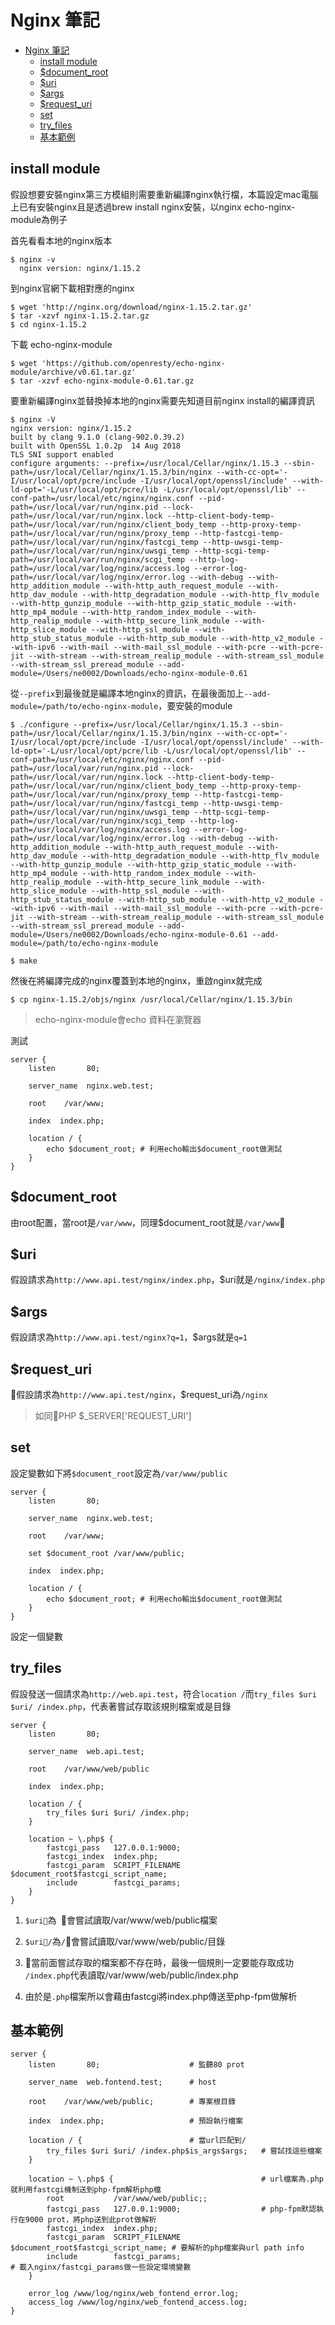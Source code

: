 # Nginx 筆記
- [Nginx 筆記](#nginx-%E7%AD%86%E8%A8%98)
    - [install module](#install-module)
    - [$document_root](#documentroot)
    - [$uri](#uri)
    - [$args](#args)
    - [$request_uri](#requesturi)
    - [set](#set)
    - [try_files](#tryfiles)
    - [基本範例](#%E5%9F%BA%E6%9C%AC%E7%AF%84%E4%BE%8B)

## install module
假設想要安裝nginx第三方模組則需要重新編譯nginx執行檔，本篇設定mac電腦上已有安裝nginx且是透過brew install nginx安裝，以nginx echo-nginx-module為例子

首先看看本地的nginx版本

    $ nginx -v
      nginx version: nginx/1.15.2

到nginx官網下載相對應的nginx

    $ wget 'http://nginx.org/download/nginx-1.15.2.tar.gz'
    $ tar -xzvf nginx-1.15.2.tar.gz
    $ cd nginx-1.15.2

下載 echo-nginx-module

    $ wget 'https://github.com/openresty/echo-nginx-module/archive/v0.61.tar.gz'
    $ tar -xzvf echo-nginx-module-0.61.tar.gz

要重新編譯nginx並替換掉本地的nginx需要先知道目前nginx install的編譯資訊

    $ nginx -V
    nginx version: nginx/1.15.2
    built by clang 9.1.0 (clang-902.0.39.2)
    built with OpenSSL 1.0.2p  14 Aug 2018
    TLS SNI support enabled
    configure arguments: --prefix=/usr/local/Cellar/nginx/1.15.3 --sbin-path=/usr/local/Cellar/nginx/1.15.3/bin/nginx --with-cc-opt='-I/usr/local/opt/pcre/include -I/usr/local/opt/openssl/include' --with-ld-opt='-L/usr/local/opt/pcre/lib -L/usr/local/opt/openssl/lib' --conf-path=/usr/local/etc/nginx/nginx.conf --pid-path=/usr/local/var/run/nginx.pid --lock-path=/usr/local/var/run/nginx.lock --http-client-body-temp-path=/usr/local/var/run/nginx/client_body_temp --http-proxy-temp-path=/usr/local/var/run/nginx/proxy_temp --http-fastcgi-temp-path=/usr/local/var/run/nginx/fastcgi_temp --http-uwsgi-temp-path=/usr/local/var/run/nginx/uwsgi_temp --http-scgi-temp-path=/usr/local/var/run/nginx/scgi_temp --http-log-path=/usr/local/var/log/nginx/access.log --error-log-path=/usr/local/var/log/nginx/error.log --with-debug --with-http_addition_module --with-http_auth_request_module --with-http_dav_module --with-http_degradation_module --with-http_flv_module --with-http_gunzip_module --with-http_gzip_static_module --with-http_mp4_module --with-http_random_index_module --with-http_realip_module --with-http_secure_link_module --with-http_slice_module --with-http_ssl_module --with-http_stub_status_module --with-http_sub_module --with-http_v2_module --with-ipv6 --with-mail --with-mail_ssl_module --with-pcre --with-pcre-jit --with-stream --with-stream_realip_module --with-stream_ssl_module --with-stream_ssl_preread_module --add-module=/Users/ne0002/Downloads/echo-nginx-module-0.61

從`--prefix`到最後就是編譯本地nginx的資訊，在最後面加上`--add-module=/path/to/echo-nginx-module`，要安裝的module

    $ ./configure --prefix=/usr/local/Cellar/nginx/1.15.3 --sbin-path=/usr/local/Cellar/nginx/1.15.3/bin/nginx --with-cc-opt='-I/usr/local/opt/pcre/include -I/usr/local/opt/openssl/include' --with-ld-opt='-L/usr/local/opt/pcre/lib -L/usr/local/opt/openssl/lib' --conf-path=/usr/local/etc/nginx/nginx.conf --pid-path=/usr/local/var/run/nginx.pid --lock-path=/usr/local/var/run/nginx.lock --http-client-body-temp-path=/usr/local/var/run/nginx/client_body_temp --http-proxy-temp-path=/usr/local/var/run/nginx/proxy_temp --http-fastcgi-temp-path=/usr/local/var/run/nginx/fastcgi_temp --http-uwsgi-temp-path=/usr/local/var/run/nginx/uwsgi_temp --http-scgi-temp-path=/usr/local/var/run/nginx/scgi_temp --http-log-path=/usr/local/var/log/nginx/access.log --error-log-path=/usr/local/var/log/nginx/error.log --with-debug --with-http_addition_module --with-http_auth_request_module --with-http_dav_module --with-http_degradation_module --with-http_flv_module --with-http_gunzip_module --with-http_gzip_static_module --with-http_mp4_module --with-http_random_index_module --with-http_realip_module --with-http_secure_link_module --with-http_slice_module --with-http_ssl_module --with-http_stub_status_module --with-http_sub_module --with-http_v2_module --with-ipv6 --with-mail --with-mail_ssl_module --with-pcre --with-pcre-jit --with-stream --with-stream_realip_module --with-stream_ssl_module --with-stream_ssl_preread_module --add-module=/Users/ne0002/Downloads/echo-nginx-module-0.61 --add-module=/path/to/echo-nginx-module

    $ make

然後在將編譯完成的nginx覆蓋到本地的nginx，重啟nginx就完成

    $ cp nginx-1.15.2/objs/nginx /usr/local/Cellar/nginx/1.15.3/bin

> echo-nginx-module會echo 資料在瀏覽器

測試

    server {
        listen       80;
        
        server_name  nginx.web.test;

        root    /var/www;

        index  index.php;

        location / {
            echo $document_root; # 利用echo輸出$document_root做測試
        }
    }

## $document_root

由root配置，當root是`/var/www`，同理$document_root就是`/var/www`

## $uri

假設請求為`http://www.api.test/nginx/index.php`，$uri就是`/nginx/index.php`

## $args
假設請求為`http://www.api.test/nginx?q=1`，$args就是`q=1`

## $request_uri

假設請求為`http://www.api.test/nginx`，$request_uri為`/nginx`

> 如同PHP $_SERVER['REQUEST_URI']

## set

設定變數如下將`$document_root`設定為`/var/www/public`

    server {
        listen       80;
        
        server_name  nginx.web.test;

        root    /var/www;

        set $document_root /var/www/public;

        index  index.php;

        location / {
            echo $document_root; # 利用echo輸出$document_root做測試
        }
    }

設定一個變數

## try_files

假設發送一個請求為`http://web.api.test`，符合`location /`而`try_files $uri $uri/ /index.php`，代表著嘗試存取該規則檔案或是目錄
    
    server {    
        listen       80;

        server_name  web.api.test;

        root    /var/www/web/public

        index  index.php;

        location / {
            try_files $uri $uri/ /index.php;
        }

        location ~ \.php$ {
            fastcgi_pass   127.0.0.1:9000;
            fastcgi_index  index.php;
            fastcgi_param  SCRIPT_FILENAME  $document_root$fastcgi_script_name;
            include        fastcgi_params;
        }
    }

1. `$uri`為` `會嘗試讀取/var/www/web/public檔案

2. `$uri/`為`/`會嘗試讀取/var/www/web/public/目錄

3. 當前面嘗試存取的檔案都不存在時，最後一個規則一定要能存取成功
`/index.php`代表讀取/var/www/web/public/index.php

4. 由於是`.php`檔案所以會藉由fastcgi將index.php傳送至php-fpm做解析

## 基本範例

    server {
        listen       80;                    # 監聽80 prot                                            
        
        server_name  web.fontend.test;      # host
        
        root    /var/www/web/public;        # 專案根目錄

        index  index.php;                   # 預設執行檔案

        location / {                        # 當url匹配到/
            try_files $uri $uri/ /index.php$is_args$args;   # 嘗試找這些檔案
        }

        location ~ \.php$ {                                 # url檔案為.php就利用fastcgi機制送到php-fpm解析php檔
            root           /var/www/web/public;;            
            fastcgi_pass   127.0.0.1:9000;                  # php-fpm默認執行在9000 prot，將php送到此prot做解析 
            fastcgi_index  index.php;                   
            fastcgi_param  SCRIPT_FILENAME  $document_root$fastcgi_script_name; # 要解析的php檔案與url path info
            include        fastcgi_params;                                      # 載入nginx/fastcgi_params做一些設定環境變數                       
        }

        error_log /www/log/nginx/web_fontend_error.log;
        access_log /www/log/nginx/web_fontend_access.log;
    }